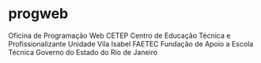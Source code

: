 # progweb
Oficina de Programação Web
CETEP Centro de Educação Técnica e Profissionalizante
Unidade Vila Isabel
FAETEC Fundação de Apoio a Escola Técnica
Governo do Estado do Rio de Janeiro
